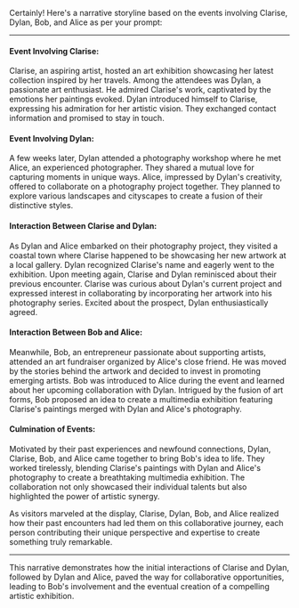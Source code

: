 Certainly! Here's a narrative storyline based on the events involving Clarise, Dylan, Bob, and Alice as per your prompt:

---

#### Event Involving Clarise:
Clarise, an aspiring artist, hosted an art exhibition showcasing her latest collection inspired by her travels. Among the attendees was Dylan, a passionate art enthusiast. He admired Clarise's work, captivated by the emotions her paintings evoked. Dylan introduced himself to Clarise, expressing his admiration for her artistic vision. They exchanged contact information and promised to stay in touch.

#### Event Involving Dylan:
A few weeks later, Dylan attended a photography workshop where he met Alice, an experienced photographer. They shared a mutual love for capturing moments in unique ways. Alice, impressed by Dylan's creativity, offered to collaborate on a photography project together. They planned to explore various landscapes and cityscapes to create a fusion of their distinctive styles.

#### Interaction Between Clarise and Dylan:
As Dylan and Alice embarked on their photography project, they visited a coastal town where Clarise happened to be showcasing her new artwork at a local gallery. Dylan recognized Clarise's name and eagerly went to the exhibition. Upon meeting again, Clarise and Dylan reminisced about their previous encounter. Clarise was curious about Dylan's current project and expressed interest in collaborating by incorporating her artwork into his photography series. Excited about the prospect, Dylan enthusiastically agreed.

#### Interaction Between Bob and Alice:
Meanwhile, Bob, an entrepreneur passionate about supporting artists, attended an art fundraiser organized by Alice's close friend. He was moved by the stories behind the artwork and decided to invest in promoting emerging artists. Bob was introduced to Alice during the event and learned about her upcoming collaboration with Dylan. Intrigued by the fusion of art forms, Bob proposed an idea to create a multimedia exhibition featuring Clarise's paintings merged with Dylan and Alice's photography.

#### Culmination of Events:
Motivated by their past experiences and newfound connections, Dylan, Clarise, Bob, and Alice came together to bring Bob's idea to life. They worked tirelessly, blending Clarise's paintings with Dylan and Alice's photography to create a breathtaking multimedia exhibition. The collaboration not only showcased their individual talents but also highlighted the power of artistic synergy.

As visitors marveled at the display, Clarise, Dylan, Bob, and Alice realized how their past encounters had led them on this collaborative journey, each person contributing their unique perspective and expertise to create something truly remarkable.

---

This narrative demonstrates how the initial interactions of Clarise and Dylan, followed by Dylan and Alice, paved the way for collaborative opportunities, leading to Bob's involvement and the eventual creation of a compelling artistic exhibition.
